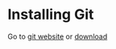 # Installing Git
Go to [git website](https://git-scm.com/book/en/v2/Getting-Started-Installing-Git) or [download](https://git-scm.com/downloads)